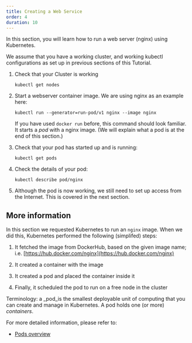 ```yaml
---
title: Creating a Web Service
order: 4
duration: 10
---
```


In this section, you will learn how to run a web server (nginx) using
Kubernetes.

We assume that you have a working cluster, and working kubectl
configurations as set up in previous sections of this Tutorial.

1. Check that your Cluster is working

   ```
   kubectl get nodes
   ```

1. Start a webserver container image.  We are using nginx as an example here:

   ```
   kubectl run --generator=run-pod/v1 nginx --image nginx
   ```

   If you have used `docker run` before, this command should look familiar.
   It starts a _pod_ with a nginx image.  (We will explain what a pod is at the
   end of this section.)

1. Check that your pod has started up and is running:

   ```
   kubectl get pods
   ```

1. Check the details of your pod:

    ```
    kubectl describe pod/nginx
    ```

1. Although the pod is now working, we still need to set up access from the
   Internet.  This is covered in the next section.

## More information

In this section we requested Kubernetes to run an `nginx` image.  When
we did this, Kubernetes performed the following (simplifed) steps:

1. It fetched the image from DockerHub, based on the given image name; i.e.
   [https://hub.docker.com/nginx](https://hub.docker.com/nginx)

1. It created a container with the image

1. It created a pod and placed the container inside it

1. Finally, it scheduled the pod to run on a free node in the cluster

Terminology: a _pod_is the smallest deployable unit of computing that you
can create and manage in Kubernetes.  A pod holds one (or more) _containers_.

For more detailed information, please refer to:

- [Pods
  overview](https://kubernetes.io/docs/concepts/workloads/pods/pod-overview/)
